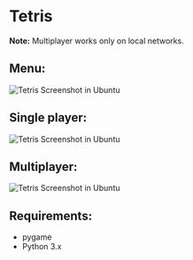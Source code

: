 # Tetris

**Note:** Multiplayer works only on local networks. 

Menu:
-------------
![Tetris Screenshot in Ubuntu](https://i.imgur.com/Hp2IDcm.png)

Single player:
-------------
![Tetris Screenshot in Ubuntu](https://i.imgur.com/0206UnX.png)

Multiplayer:
-------------
![Tetris Screenshot in Ubuntu](https://i.imgur.com/pS5t67W.png)

Requirements:
------------
- pygame
- Python 3.x
